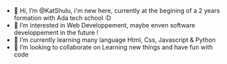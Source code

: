 - 👋 Hi, I’m @KatShulu, i'm new here, currently at the begining of a 2 years formation with Ada tech school :D
- 👀 I’m interested in Web Developpement, maybe enven software developpement in the future !
- 🌱 I’m currently learning many language Html, Css, Javascript & Python
- 💞️ I’m looking to collaborate on Learning new things and have fun with code

<!---
KatShulu/KatShulu is a ✨ special ✨ repository because its `README.md` (this file) appears on your GitHub profile.
You can click the Preview link to take a look at your changes.
--->
